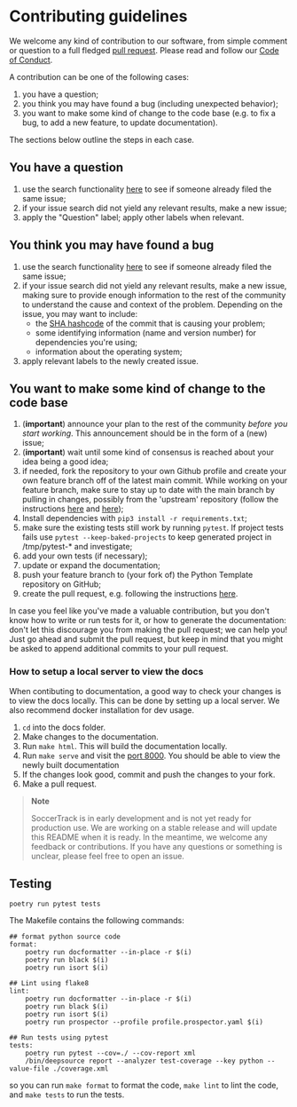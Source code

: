 # Contributing guidelines

We welcome any kind of contribution to our software, from simple comment or question to a full fledged [pull request](https://help.github.com/articles/about-pull-requests/). Please read and follow our [Code of Conduct](CODE_OF_CONDUCT.md).

A contribution can be one of the following cases:

1. you have a question;
1. you think you may have found a bug (including unexpected behavior);
1. you want to make some kind of change to the code base (e.g. to fix a bug, to add a new feature, to update documentation).

The sections below outline the steps in each case.

## You have a question

1. use the search functionality [here](https://github.com/AtomScott/SoccerTrack/issues) to see if someone already filed the same issue;
1. if your issue search did not yield any relevant results, make a new issue;
1. apply the "Question" label; apply other labels when relevant.

## You think you may have found a bug

1. use the search functionality [here](https://github.com/AtomScott/SoccerTrack/issues) to see if someone already filed the same issue;
1. if your issue search did not yield any relevant results, make a new issue, making sure to provide enough information to the rest of the community to understand the cause and context of the problem. Depending on the issue, you may want to include:
    - the [SHA hashcode](https://help.github.com/articles/autolinked-references-and-urls/#commit-shas) of the commit that is causing your problem;
    - some identifying information (name and version number) for dependencies you're using;
    - information about the operating system;
1. apply relevant labels to the newly created issue.

## You want to make some kind of change to the code base

1. (**important**) announce your plan to the rest of the community _before you start working_. This announcement should be in the form of a (new) issue;
1. (**important**) wait until some kind of consensus is reached about your idea being a good idea;
1. if needed, fork the repository to your own Github profile and create your own feature branch off of the latest main commit. While working on your feature branch, make sure to stay up to date with the main branch by pulling in changes, possibly from the 'upstream' repository (follow the instructions [here](https://help.github.com/articles/configuring-a-remote-for-a-fork/) and [here](https://help.github.com/articles/syncing-a-fork/));
1. Install dependencies with `pip3 install -r requirements.txt`;
1. make sure the existing tests still work by running ``pytest``. If project tests fails use ``pytest --keep-baked-projects`` to keep generated project in /tmp/pytest-* and investigate;
1. add your own tests (if necessary);
1. update or expand the documentation;
1. push your feature branch to (your fork of) the Python Template repository on GitHub;
1. create the pull request, e.g. following the instructions [here](https://help.github.com/articles/creating-a-pull-request/).

In case you feel like you've made a valuable contribution, but you don't know how to write or run tests for it, or how to generate the documentation: don't let this discourage you from making the pull request; we can help you! Just go ahead and submit the pull request, but keep in mind that you might be asked to append additional commits to your pull request.

### How to setup a local server to view the docs

When contibuting to documentation, a good way to check your changes is to view the docs locally. This can be done by setting up a local server. We also recommend docker installation for dev usage.

1. `cd` into the docs folder.
2. Make changes to the documentation.
3. Run `make html`. This will build the documentation locally.
4. Run `make serve` and visit the [port 8000](http://[::]:8000/). You should be able to view the newly built documentation
5. If the changes look good, commit and push the changes to your fork.
6. Make a pull request.

> **Note**
> 
> SoccerTrack is in early development and is not yet ready for production use. We are working on a stable release and will update this README when it is ready. In the meantime, we welcome any feedback or contributions. If you have any questions or something is unclear, please feel free to open an issue.

## Testing

`poetry run pytest tests`

The Makefile contains the following commands:
```
## format python source code
format:
	poetry run docformatter --in-place -r $(i)
	poetry run black $(i)
	poetry run isort $(i)

## Lint using flake8
lint:
	poetry run docformatter --in-place -r $(i)
	poetry run black $(i)
	poetry run isort $(i)
	poetry run prospector --profile profile.prospector.yaml $(i)

## Run tests using pytest
tests:
	poetry run pytest --cov=./ --cov-report xml 
	/bin/deepsource report --analyzer test-coverage --key python --value-file ./coverage.xml  
```

so you can run `make format` to format the code, `make lint` to lint the code, and `make tests` to run the tests.
